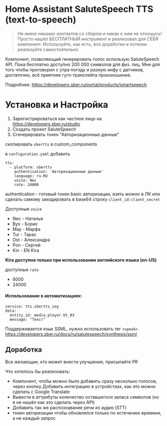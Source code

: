 # Home Assistant SaluteSpeech TTS (text-to-speech) 

> Не имею никаких контактов со сбером и никак к ним не отношусь!
> Просто нашёл БЕСПЛАТНЫЙ инструмент и реализовал для СЕБЯ компонент.
> Используйте, как есть, все доработки и хотелки реализуйте самостоятельно

Компонент, позволяющий генерировать голос использую SaluteSpeech API.
Пока бесплатно доступно 200 000 символов для физ. лиц.
Мне для того чтобы проговорил с утра погоду и разную инфу с датчиков, достаточно, всё приятнее гугл-транслейта произношение.

Подробнее: https://developers.sber.ru/portal/products/smartspeech

# Установка и Настройка
1. Зарегистрироваться как частное лицо на https://developers.sber.ru/studio
2. Создать проект SaluteSpeech
3. Сгенерировать токен "Авторизационные данные"

скопировать `sbertts` в custom_components

в `configuration.yaml` добавить

```
tts:
  - platform: sbertts
    authentication: 'Авторизационные данные'
    language: ru-RU
    voice: Nec
    rate: 24000
```
authentication - готовый токен basic авторизации, взять можно в ЛК или сделать самому закодировать в base64 строку `client_id:client_secret`

Доступные `voice`

* Nec - Наталья
* Bys - Борис
* May - Марфа
* Tur - Тарас
* Ost - Александра
* Pon - Сергей
* Kin - EN Kira

__Kira доступна только при использовании английского языка (en-US)__

доступные `rate`
* 8000
* 24000


#### Использование в автоматизациях:

```
service: tts.sbertts_say
data:
  entity_id: media_player.bt_03
  message: "Текст"
```

Поддерживается язык SSML, нужно использовать тег `<speak>`
https://developers.sber.ru/docs/ru/salutespeech/synthesis/ssml


## Доработка

Все желающие, кто может внести улучшения, присылайте PR

Что хотелось бы реализовать:
* Компонент, чтобы можно было добавить сразу несколько голосов, через кнопку Добавить интеграцию в устройствах, как это можно сделать с Google Translate
* Вывести в аттрибуты количество оставшегося запаса символов (но я не нашёл как это сделать через API)
* Добавить так же распознавание речи из аудио (STT)
* токен авторизации чтобы обновлялся только по истечению времени, а не каждый запрос

